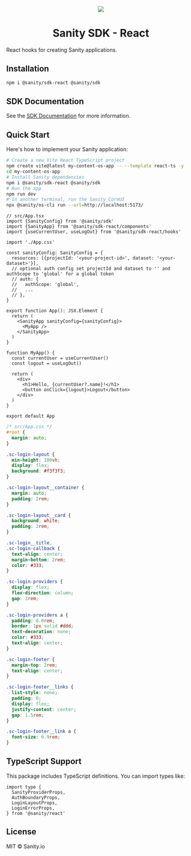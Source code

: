 <p align="center">
  <a href="https://sanity.io">
    <img src="https://cdn.sanity.io/images/3do82whm/next/1dfce9dde7a62ccaa8e8377254a1e919f6c07ad3-128x128.svg" />
  </a>
  <h1 align="center">Sanity SDK - React</h1>
</p>

React hooks for creating Sanity applications.

## Installation

```bash
npm i @sanity/sdk-react @sanity/sdk
```

## SDK Documentation

See the [SDK Documentation](https://sdk-docs.sanity.dev) for more information.

## Quick Start

Here's how to implement your Sanity application:

```bash
# Create a new Vite React TypeScript project
npm create vite@latest my-content-os-app -- --template react-ts -y
cd my-content-os-app
# Install Sanity dependencies
npm i @sanity/sdk-react @sanity/sdk
# Run the app
npm run dev
# In another terminal, run the Sanity CoreUI
npx @sanity/os-cli run --url=http://localhost:5173/
```

```tsx
// src/App.tsx
import {SanityConfig} from '@sanity/sdk'
import {SanityApp} from '@sanity/sdk-react/components'
import {useCurrentUser, useLogOut} from '@sanity/sdk-react/hooks'

import './App.css'

const sanityConfig: SanityConfig = {
  resources: [{projectId: '<your-project-id>', dataset: '<your-dataset>'}],
  // optional auth config set projectId and dataset to '' and authScope to 'global' for a global token
  // auth: {
  //   authScope: 'global',
  //   ...
  // },
}

export function App(): JSX.Element {
  return (
    <SanityApp sanityConfig={sanityConfig}>
      <MyApp />
    </SanityApp>
  )
}

function MyApp() {
  const currentUser = useCurrentUser()
  const logout = useLogOut()

  return (
    <div>
      <h1>Hello, {currentUser?.name}!</h1>
      <button onClick={logout}>Logout</button>
    </div>
  )
}

export default App
```

```css
/* src/App.css */
#root {
  margin: auto;
}

.sc-login-layout {
  min-height: 100vh;
  display: flex;
  background: #f3f3f3;
}

.sc-login-layout__container {
  margin: auto;
  padding: 2rem;
}

.sc-login-layout__card {
  background: white;
  padding: 2rem;
}

.sc-login__title,
.sc-login-callback {
  text-align: center;
  margin-bottom: 2rem;
  color: #333;
}

.sc-login-providers {
  display: flex;
  flex-direction: column;
  gap: 1rem;
}

.sc-login-providers a {
  padding: 0.8rem;
  border: 1px solid #ddd;
  text-decoration: none;
  color: #333;
  text-align: center;
}

.sc-login-footer {
  margin-top: 2rem;
  text-align: center;
}

.sc-login-footer__links {
  list-style: none;
  padding: 0;
  display: flex;
  justify-content: center;
  gap: 1.5rem;
}

.sc-login-footer__link a {
  font-size: 0.9rem;
}
```

## TypeScript Support

This package includes TypeScript definitions. You can import types like:

```tsx
import type {
  SanityProviderProps,
  AuthBoundaryProps,
  LoginLayoutProps,
  LoginErrorProps,
} from '@sanity/react'
```

## License

MIT © Sanity.io
